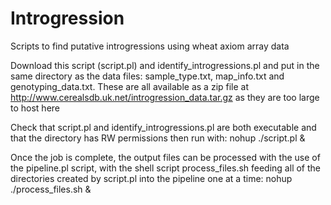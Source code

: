 # Introgression
Scripts to find putative introgressions using wheat axiom array data

Download this script (script.pl) and identify_introgressions.pl and put in the same directory as the data files:
sample_type.txt, map_info.txt and genotyping_data.txt. These are all available as a zip file at http://www.cerealsdb.uk.net/introgression_data.tar.gz as they are too large to host here

Check that script.pl and identify_introgressions.pl are both executable and that the directory has RW permissions then run with:
nohup ./script.pl &

Once the job is complete, the output files can be processed with the use of the pipeline.pl script, with the shell script process_files.sh feeding all of the directories created by script.pl into the pipeline one at a time:
nohup ./process_files.sh &


